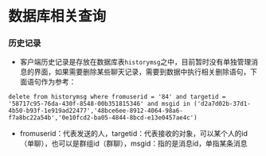 # 数据库相关查询

### 历史记录

* 客户端历史记录是存放在数据库表`historymsg`之中，目前暂时没有单独管理消息的界面，如果需要删除某些聊天记录，需要到数据中执行相关删除语句，下面语句作为参考：
```
delete from historymsg where fromuserid = '84' and targetid = '58717c95-76da-430f-8548-00b351815346' and msgid in ('d2a7d02b-37d1-4b50-b93f-1e919ad22477','48bce6ee-8912-4064-98a6-f7a8bc22a54b','0e10fcd2-ba05-4844-8bcd-e13e0457ae4c') 
```
* fromuserid：代表发送的人，targetid：代表接收的对象，可以某个人的id（单聊），也可以是群组id（群聊），msgid：指的是消息id，单指某条消息